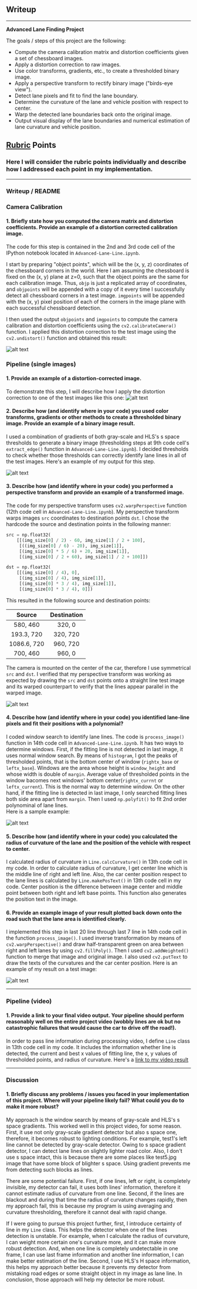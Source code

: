 ## Writeup

---

**Advanced Lane Finding Project**

The goals / steps of this project are the following:

* Compute the camera calibration matrix and distortion coefficients given a set of chessboard images.
* Apply a distortion correction to raw images.
* Use color transforms, gradients, etc., to create a thresholded binary image.
* Apply a perspective transform to rectify binary image ("birds-eye view").
* Detect lane pixels and fit to find the lane boundary.
* Determine the curvature of the lane and vehicle position with respect to center.
* Warp the detected lane boundaries back onto the original image.
* Output visual display of the lane boundaries and numerical estimation of lane curvature and vehicle position.

[//]: # (Image References)

[image1]: ./output_images/UndistortedChessBoard.png "Undistorted"
[image2]: ./test_images/test4.jpg "Road Transformed"
[image3]: ./output_images/thresholding_image.png "Binary Example"
[image4]: ./output_images/warped_straight_line.png "Warp Example"
[image5]: ./output_images/fitting_test_image.png "Fit Visual"
[image6]: ./output_images/lane_tracking_result.png "Output"
[video1]: ./processed_project_video1.mp4 "Video"

## [Rubric](https://review.udacity.com/#!/rubrics/571/view) Points

### Here I will consider the rubric points individually and describe how I addressed each point in my implementation.  

---

### Writeup / README


### Camera Calibration

#### 1. Briefly state how you computed the camera matrix and distortion coefficients. Provide an example of a distortion corrected calibration image.

The code for this step is contained in the 2nd and 3rd code cell of the IPython notebook located in `Advanced-Lane-Line.ipynb`.

I start by preparing "object points", which will be the (x, y, z) coordinates of the chessboard corners in the world. Here I am assuming the chessboard is fixed on the (x, y) plane at z=0, such that the object points are the same for each calibration image.  Thus, `objp` is just a replicated array of coordinates, and `objpoints` will be appended with a copy of it every time I successfully detect all chessboard corners in a test image.  `imgpoints` will be appended with the (x, y) pixel position of each of the corners in the image plane with each successful chessboard detection.  

I then used the output `objpoints` and `imgpoints` to compute the camera calibration and distortion coefficients using the `cv2.calibrateCamera()` function.  I applied this distortion correction to the test image using the `cv2.undistort()` function and obtained this result:

![alt text][image1]

### Pipeline (single images)

#### 1. Provide an example of a distortion-corrected image.

To demonstrate this step, I will describe how I apply the distortion correction to one of the test images like this one:
![alt text][image2]

#### 2. Describe how (and identify where in your code) you used color transforms, gradients or other methods to create a thresholded binary image.  Provide an example of a binary image result.

I used a combination of gradients of both gray-scale and HLS's s space thresholds to generate a binary image (thresholding steps at 9th code cell's `extract_edge()` function in `Advanced-Lane-Line.ipynb`). I decided thresholds to check whether those thresholds can correctly identify lane lines in all of the test images.  Here's an example of my output for this step.  

![alt text][image3]

#### 3. Describe how (and identify where in your code) you performed a perspective transform and provide an example of a transformed image.

The code for my perspective transform uses `cv2.warpPerspective` function (12th code cell in `Advanced-Lane-Line.ipynb`). My perspective transform warps images `src` coordinates to destination points `dst`. I chose the hardcode the source and destination points in the following manner:


```python
src = np.float32(
    [[(img_size[0] / 2) - 60, img_size[1] / 2 + 100],
     [((img_size[0] / 6) - 20), img_size[1]],
     [(img_size[0] * 5 / 6) + 20, img_size[1]],
     [(img_size[0] / 2 + 60), img_size[1] / 2 + 100]])

dst = np.float32(
    [[(img_size[0] / 4), 0],
     [(img_size[0] / 4), img_size[1]],
     [(img_size[0] * 3 / 4), img_size[1]],
     [(img_size[0] * 3 / 4), 0]])
```

This resulted in the following source and destination points:

| Source        | Destination   |
|:-------------:|:-------------:|
| 580, 460      | 320, 0        |
| 193.3, 720      | 320, 720      |
| 1086.6, 720     | 960, 720      |
| 700, 460      | 960, 0        |

The camera is mounted on the center of the car, therefore I use symmetrical  `src` and `dst`.
I verified that my perspective transform was working as expected by drawing the `src` and `dst` points onto a straight line test image and its warped counterpart to verify that the lines appear parallel in the warped image.

![alt text][image4]

#### 4. Describe how (and identify where in your code) you identified lane-line pixels and fit their positions with a polynomial?

I coded window search to identify lane lines. The code is `process_image()` function in 14th code cell in `Advanced-Lane-Line.ipynb`. It has two ways to determine windows. First, if the fitting line is not detected in last image, it uses normal window search. By means of `histogram`, I got the peaks of thresholded points, that is the bottom center of window (`rightx_base` or `leftx_base`). Windows are the area whose height is `window_height` and whose width is double of `margin`. Average value of thresholded points in the window bacomes next windows' bottom center(`rightx_currnt` or `leftx_current`). This is the normal way to determine window. On the other hand, if the fitting line is detected in last image, I only searched fitting lines both side area apart from `margin`.
Then I used `np.polyfit()` to fit 2nd order polynominal of lane lines.  
Here is a sample example:

![alt text][image5]

#### 5. Describe how (and identify where in your code) you calculated the radius of curvature of the lane and the position of the vehicle with respect to center.

I calculated radius of curvature in `Line.calcCurvature()` in 13th code cell in my code. In order to calculate radius of curvature, I get center line which is the middle line of right and left line. Also, the car center position respect to the lane lines is calculated by `Line.makePosText()` in 13th code cell in my code. Center position is the difference between image center and middle point between both right and left base points. This function also generates the position text in the image.



#### 6. Provide an example image of your result plotted back down onto the road such that the lane area is identified clearly.

I implemented this step in last 20 line through last 7 line in 14th code cell in the function `process_image()`. I used inverse transformation by means of `cv2.warpPerspective()` and draw half-transparent green on area between right and left lanes by using `cv2.fillPoly()`. Then I used `cv2.addWeighted()` function to merge that image and original image. I also used `cv2.putText` to draw the texts of the curvatures and the car center position.  Here is an example of my result on a test image:

![alt text][image6]

---

### Pipeline (video)

#### 1. Provide a link to your final video output.  Your pipeline should perform reasonably well on the entire project video (wobbly lines are ok but no catastrophic failures that would cause the car to drive off the road!).

In order to pass line information during processing video, I define `Line` class in 13th code cell in my code. It includes the information whether line is detected, the current and best x values of fitting line, the x, y values of thresholded points, and radius of curvature.
Here's a [link to my video result](./processed_project_video.mp4)

---

### Discussion

#### 1. Briefly discuss any problems / issues you faced in your implementation of this project.  Where will your pipeline likely fail?  What could you do to make it more robust?

My approach is the window search by means of gray-scale and HLS's s space gradients. This worked well in this project video, for some reason. First, it use not only gray-scale gradient detector but also  s space one, therefore, it becomes robust to lighting conditions. For example, test1's left line cannot be detected by gray-scale detector. Owing to s space gradient detector, I can detect lane lines on slightly lighter road color. Also, I don't use s space intact, this is because there are some places like test5.jpg image that have some block of blighter s space. Using gradient prevents me from detecting such blocks as lines.

There are some potential failure. First, if one lines, left or right, is completely invisible, my detector can fail, it uses both lines' information, therefore it cannot estimate radius of curvature from one line. Second, if the lines are blackout and during that time the radius of curvature changes rapidly, then my approach fail, this is because my program is using averaging and curvature thresholding, therefore it cannot deal with rapid change.

If I were going to pursue this project further, first, I introduce certainty of line in my `Line` class. This helps the detector when one of the lines detection is unstable. For example, when I calculate the radius of curvature, I can weight more certain one's curvature more, and it can make more robust detection. And, when one line is completely undetectable in one frame,  I can use last frame information and another line information, I can make better estimation of the line. Second, I use HLS's H space information, this helps my approach better because it prevents my detector from mistaking road edges or some straight object in my image as lane line.
In conclusion, those approach will help my detector be more robust.  
